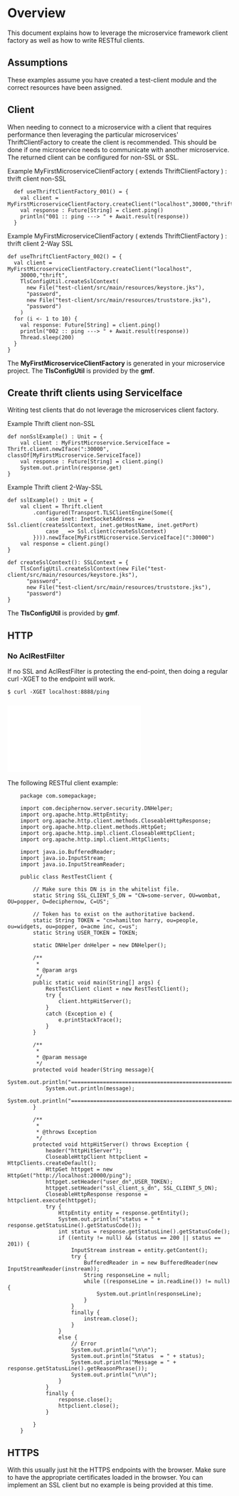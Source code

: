 # Overview
This document explains how to leverage the microservice framework client factory as well as how to write RESTful clients.

## Assumptions
These examples assume you have created a test-client module and the correct resources have been assigned.

## Client 
When needing to connect to a microservice with a client that requires performance then leveraging the particular microservices' ThriftClientFactory
to create the client is recommended. This should be done if one microservice needs to communicate with another microservice. The returned client can
be configured for non-SSL or SSL.

Example MyFirstMicroserviceClientFactory ( extends ThriftClientFactory ) : thrift client non-SSL   
    
      def useThriftClientFactory_001() = {
        val client = MyFirstMicroserviceClientFactory.createClient("localhost",30000,"thrift")
        val response : Future[String] = client.ping()
        println("001 :: ping ---> " + Await.result(response))
      }
      
Example MyFirstMicroserviceClientFactory ( extends ThriftClientFactory ) : thrift client 2-Way SSL
      
    def useThriftClientFactory_002() = {
      val client = MyFirstMicroserviceClientFactory.createClient("localhost",
        30000,"thrift",
        TlsConfigUtil.createSslContext(
          new File("test-client/src/main/resources/keystore.jks"),
          "password",
          new File("test-client/src/main/resources/truststore.jks"),
          "password")
        )
      for (i <- 1 to 10) {
        val response: Future[String] = client.ping()
        println("002 :: ping ---> " + Await.result(response))
        Thread.sleep(200)
      }
    }    

The __MyFirstMicroserviceClientFactory__ is generated in your microservice project. The __TlsConfigUtil__ is provided by the __gmf__.


## Create thrift clients using ServiceIface
Writing test clients that do not leverage the microservices client factory.

Example Thrift client non-SSL

    def nonSslExample() : Unit = {
        val client : MyFirstMicroservice.ServiceIface = Thrift.client.newIface(":30000", classOf[MyFirstMicroservice.ServiceIface])
        val response : Future[String] = client.ping()
        System.out.println(response.get)
    }

Example Thrift client 2-Way-SSL

    def sslExample() : Unit = {
        val client = Thrift.client
            .configured(Transport.TLSClientEngine(Some({
                case inet: InetSocketAddress => Ssl.client(createSslContext, inet.getHostName, inet.getPort)
                case _ => Ssl.client(createSslContext)
            }))).newIface[MyFirstMicroservice.ServiceIface](":30000")
        val response = client.ping()
    }
    
    def createSslContext(): SSLContext = {
        TlsConfigUtil.createSslContext(new File("test-client/src/main/resources/keystore.jks"),
          "password",
          new File("test-client/src/main/resources/truststore.jks"),
          "password")
    }

The __TlsConfigUtil__ is provided by __gmf__.

## HTTP

### No AclRestFilter
If no SSL and AclRestFilter is protecting the end-point, then doing a regular curl -XGET to the endpoint will work.

    $ curl -XGET localhost:8888/ping

### ![AclRestFilter protecting endpoint](AclRestFilter.md)

The following RESTful client example:

        package com.somepackage;
        
        import com.deciphernow.server.security.DNHelper;
        import org.apache.http.HttpEntity;
        import org.apache.http.client.methods.CloseableHttpResponse;
        import org.apache.http.client.methods.HttpGet;
        import org.apache.http.impl.client.CloseableHttpClient;
        import org.apache.http.impl.client.HttpClients;
        
        import java.io.BufferedReader;
        import java.io.InputStream;
        import java.io.InputStreamReader;

        public class RestTestClient {
        
            // Make sure this DN is in the whitelist file.
            static String SSL_CLIENT_S_DN = "CN=some-server, OU=wombat, OU=popper, O=deciphernow, C=US";
            
            // Token has to exist on the authoritative backend.
            static String TOKEN = "cn=hamilton harry, ou=people, ou=widgets, ou=popper, o=acme inc, c=us";
            static String USER_TOKEN = TOKEN;
        
            static DNHelper dnHelper = new DNHelper();
        
            /**
             *
             * @param args
             */
            public static void main(String[] args) {
                RestTestClient client = new RestTestClient();
                try {
                    client.httpHitServer();
                }
                catch (Exception e) {
                    e.printStackTrace();
                }
            }
        
            /**
             *
             * @param message
             */
            protected void header(String message){
                System.out.println("=======================================================================");
                System.out.println(message);
                System.out.println("=======================================================================");
            }
        
            /**
             *
             * @throws Exception
             */
            protected void httpHitServer() throws Exception {
                header("httpHitServer");
                CloseableHttpClient httpclient = HttpClients.createDefault();
                HttpGet httpget = new HttpGet("http://localhost:20000/ping");
                httpget.setHeader("user_dn",USER_TOKEN);
                httpget.setHeader("ssl_client_s_dn", SSL_CLIENT_S_DN);
                CloseableHttpResponse response = httpclient.execute(httpget);
                try {
                    HttpEntity entity = response.getEntity();
                    System.out.println("status = " + response.getStatusLine().getStatusCode());
                    int status = response.getStatusLine().getStatusCode();
                    if ((entity != null) && (status == 200 || status == 201)) {
                        InputStream instream = entity.getContent();
                        try {
                            BufferedReader in = new BufferedReader(new InputStreamReader(instream));
                            String responseLine = null;
                            while ((responseLine = in.readLine()) != null) {
                                System.out.println(responseLine);
                            }
                        }
                        finally {
                            instream.close();
                        }
                    }
                    else {
                        // Error
                        System.out.println("\n\n");
                        System.out.println("Status  = " + status);
                        System.out.println("Message = " + response.getStatusLine().getReasonPhrase());
                        System.out.println("\n\n");
                    }
                }
                finally {
                    response.close();
                    httpclient.close();
                }
        
            }
        }

## HTTPS
With this usually just hit the HTTPS endpoints with the browser. Make sure to have the appropriate certificates loaded in the browser. You can implement an SSL client but no example is being provided at this time.
